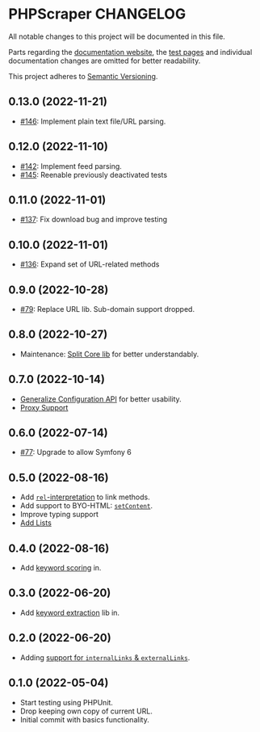 # PHPScraper CHANGELOG

All notable changes to this project will be documented in this file.

Parts regarding the [documentation website](https://phpscraper.de), the [test pages](https://github.com/spekulatius/phpscraper-test-pages) and individual documentation changes are omitted for better readability.

This project adheres to [Semantic Versioning](http://semver.org/).

## 0.13.0 (2022-11-21)

- [#146](https://github.com/spekulatius/PHPScraper/issues/146): Implement plain text file/URL parsing.

## 0.12.0 (2022-11-10)

- [#142](https://github.com/spekulatius/PHPScraper/issues/142): Implement feed parsing.
- [#145](https://github.com/spekulatius/PHPScraper/issues/145): Reenable previously deactivated tests

## 0.11.0 (2022-11-01)

- [#137](https://github.com/spekulatius/PHPScraper/issues/137): Fix download bug and improve testing

## 0.10.0 (2022-11-01)

- [#136](https://github.com/spekulatius/PHPScraper/issues/136): Expand set of URL-related methods

## 0.9.0 (2022-10-28)

- [#79](https://github.com/spekulatius/PHPScraper/issues/79): Replace URL lib. Sub-domain support dropped.

## 0.8.0 (2022-10-27)

- Maintenance: [Split Core lib](https://github.com/spekulatius/PHPScraper/commit/2ca34caae75e634442daf9c4f886060e41ba8911) for better understandably.

## 0.7.0 (2022-10-14)

- [Generalize Configuration API](https://github.com/spekulatius/PHPScraper/commit/e19baeb19658fbc4846c24eb597876f54c6012a3) for better usability.
- [Proxy Support](https://github.com/spekulatius/PHPScraper/commit/326bdff4430a326bdb08f6af8452f148250c7784)

## 0.6.0 (2022-07-14)

- [#77](https://github.com/spekulatius/PHPScraper/issues/77): Upgrade to allow Symfony 6

## 0.5.0 (2022-08-16)

- Add [`rel`-interpretation](https://github.com/spekulatius/PHPScraper/commit/47d6f8a0f6adf49de31b691b98ea472a4a382b9f) to link methods.
- Add support to BYO-HTML: [`setContent`](https://github.com/spekulatius/PHPScraper/commit/9c50d145f280732e26ecf83c8d2978c07466dfcd).
- Improve typing support
- [Add Lists](https://github.com/spekulatius/PHPScraper/commit/0aac52853ab394d9f38b004e401c5fbec328e017)

## 0.4.0 (2022-08-16)

- Add [keyword scoring](https://github.com/spekulatius/PHPScraper/commit/e91bce24e4b53d9a1ef19b3f1ded97627eb2076e) in.

## 0.3.0 (2022-06-20)

- Add [keyword extraction](https://github.com/spekulatius/PHPScraper/commit/9d20004ead5b9e8350a03fa6fc4de1477b19bd4c) lib in.

## 0.2.0 (2022-06-20)

- Adding [support for `internalLinks` & `externalLinks`](https://github.com/spekulatius/PHPScraper/commit/193f422f206b7a10586463fff4a7f9dcc9e896f9).

## 0.1.0 (2022-05-04)

- Start testing using PHPUnit.
- Drop keeping own copy of current URL.
- Initial commit with basics functionality.